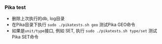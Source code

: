 ### Pika test

 * 删除上次执行的db, log目录
 * 在Pika目录下执行 `sudo ./pikatests.sh geo` 测试Pika GEO命令
 * 如果是`unit/type`接口, 例如 SET, 执行 `sudo ./pikatests.sh type/set` 测试Pika SET命令
